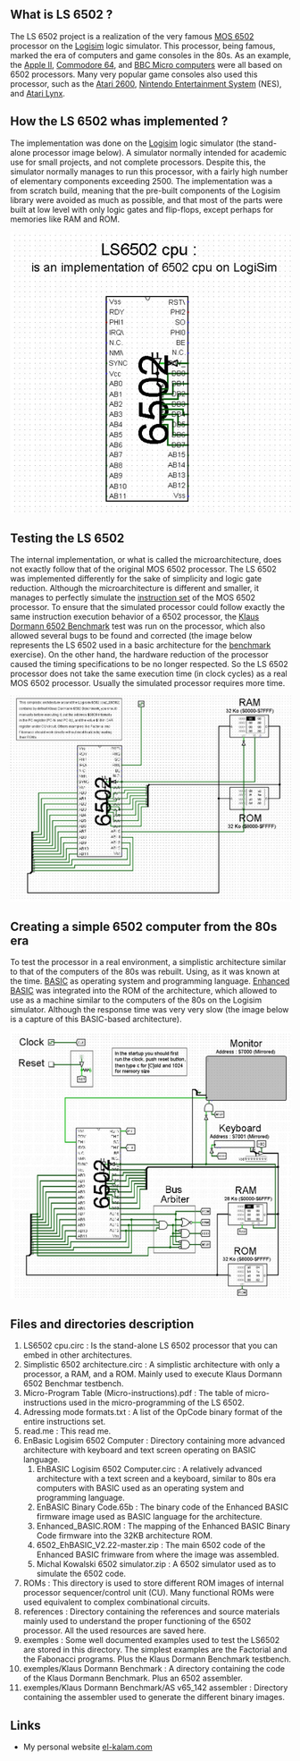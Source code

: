## What is LS 6502 ?

The LS 6502 project is a realization of the very famous [MOS 6502](https://en.wikipedia.org/wiki/MOS_Technology_6502) processor on the [Logisim](http://www.cburch.com/logisim/) logic simulator. 
This processor, being famous, marked the era of computers and game consoles in the 80s. 
As an example, the [Apple II](https://en.wikipedia.org/wiki/Apple_II), [Commodore 64](https://en.wikipedia.org/wiki/Commodore_64), and [BBC Micro computers](https://en.wikipedia.org/wiki/BBC_Micro) were all based on 6502 processors. 
Many very popular game consoles also used this processor, such as the [Atari 2600](https://en.wikipedia.org/wiki/Atari_2600), [Nintendo Entertainment System](https://en.wikipedia.org/wiki/Nintendo_Entertainment_System) (NES), and [Atari Lynx](https://en.wikipedia.org/wiki/Atari_Lynx).

## How the LS 6502 whas implemented ?

The implementation was done on the [Logisim](http://www.cburch.com/logisim/) logic simulator (the stand-alone processor image below).
A simulator normally intended for academic use for small projects, and not complete processors. 
Despite this, the simulator normally manages to run this processor, with a fairly high number of elementary components exceeding 2500.
The implementation was a from scratch build, meaning that the pre-built components of the Logisim library were avoided as much as possible,
and that most of the parts were built at low level with only logic gates and flip-flops, except perhaps for memories like RAM and ROM.

![stand-alone LS6502 snapshot](images/LS6502.jpg)

## Testing the LS 6502

The internal implementation, or what is called the microarchitecture, does not exactly follow that of the original MOS 6502 processor.
The LS 6502 was implemented differently for the sake of simplicity and logic gate reduction.
Although the microarchitecture is different and smaller, it manages to perfectly simulate the [instruction set](https://en.wikipedia.org/wiki/Instruction_set_architecture) of the MOS 6502 processor.
To ensure that the simulated processor could follow exactly the same instruction execution behavior of a 6502 processor,
the [Klaus Dormann 6502 Benchmark](https://github.com/Klaus2m5/6502_65C02_functional_tests) test was run on the processor, which also allowed several bugs to be found and corrected
(the image below represents the LS 6502 used in a basic architecture for the [benchmark](https://en.wikipedia.org/wiki/Benchmark_(computing)) exercise).
On the other hand, the hardware reduction of the processor caused the timing specifications to be no longer respected.
So the LS 6502 processor does not take the same execution time (in clock cycles) as a real MOS 6502 processor.
Usually the simulated processor requires more time.

![basic LS6502 architecture snapshot](images/Elementary_LS6502_architecture.jpg)

## Creating a simple 6502 computer from the 80s era

To test the processor in a real environment, a simplistic architecture similar to that of the computers of the 80s was rebuilt. Using,
as it was known at the time. [BASIC](https://en.wikipedia.org/wiki/BASIC) as operating system and programming language.
[Enhanced BASIC](http://retro.hansotten.nl/6502-sbc/lee-davison-web-site/enhanced-6502-basic/) was integrated into the ROM of the architecture,
which allowed to use as a machine similar to the computers of the 80s on the Logisim simulator.
Although the response time was very very slow (the image below is a capture of this BASIC-based architecture).

![LS6502 architecture with BASIC snapshot](images/LS6502_with_BASIC.jpg)

## Files and directories description

1. LS6502 cpu.circ : Is the stand-alone LS 6502 processor that you can embed in other architectures.
2. Simplistic 6502 architecture.circ : A simplistic architecture with only a processor, a RAM, and a ROM. Mainly used to execute Klaus Dormann 6502 Benchmar testbench.
3. Micro-Program Table (Micro-instructions).pdf : The table of micro-instructions used in the micro-programming of the LS 6502.
4. Adressing mode formats.txt : A list of the OpCode binary format of the entire instructions set.
6. read.me : This read me.
7. EnBasic Logisim 6502 Computer : Directory containing more advanced architecture with keyboard and text screen operating on BASIC language.
   1. EhBASIC Logisim 6502 Computer.circ : A relatively advanced architecture with a text screen and a keyboard, similar to 80s era computers with BASIC used as an operating system and programming language.
   2. EnBASIC Binary Code.65b : The binary code of the Enhanced BASIC firmware image used as BASIC language for the architecture.
   3. Enhanced_BASIC.ROM : The mapping of the Enhanced BASIC Binary Code firmware into the 32KB architecture ROM.
   4. 6502_EhBASIC_V2.22-master.zip : The main 6502 code of the Enhanced BASIC frimware from where the image was assembled.
   5. Michal Kowalski 6502 simulator.zip : A 6502 simulator used as to simulate the 6502 code.
8. ROMs : This directory is used to store different ROM images of internal processor sequencer/control unit (CU). Many functional ROMs were used equivalent to complex combinational circuits.
9. references : Directory containing the references and source materials mainly used to understand the proper functioning of the 6502 processor. All the used resources are saved here.
10. exemples : Some well documented examples used to test the LS6502 are stored in this directory. The simplest examples are the Factorial and the Fabonacci programs. Plus the Klaus Dormann Benchmark testbench.
11. exemples/Klaus Dormann Benchmark : A directory containing the code of the Klaus Dormann Benchmark. Plus an 6502 assembler.
12. exemples/Klaus Dormann Benchmark/AS v65_142 assembler : Directory containing the assembler used to generate the different binary images.

## Links
- My personal website [el-kalam.com](https://www.el-kalam.com)
